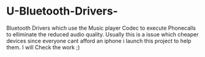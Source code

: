 # U-Bluetooth-Drivers-
Bluetooth Drivers which use the Music player Codec to execute Phonecalls to elliminate the reduced audio quality.
Usually this is a issue which cheaper devices since everyone cant afford an iphone i launch this project to help them.
I will Check the work ;)
